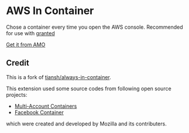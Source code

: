 # AWS In Container

Chose a container every time you open the AWS console. Recommended for use with [granted](https://www.granted.dev/)

[Get it from AMO](https://addons.mozilla.org/en-US/firefox/addon/aws-in-container/?src=external-github-readme)

## Credit

This is a fork of [tiansh/always-in-container](https://github.com/tiansh/always-in-container).

This extension used some source codes from following open source projects:

* [Multi-Account Containers](https://github.com/mozilla/multi-account-containers)
* [Facebook Container](https://github.com/mozilla/contain-facebook)

which were created and developed by Mozilla and its contributers.

